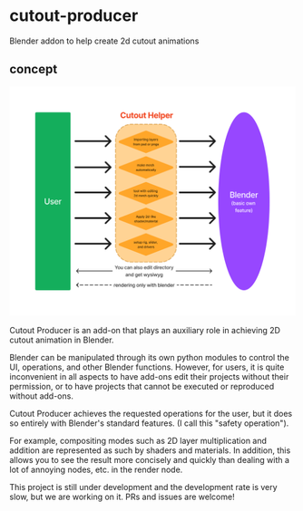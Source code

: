# cutout-producer

Blender addon to help create 2d cutout animations

## concept

![image](assets/cutout-helper.png)

Cutout Producer is an add-on that plays an auxiliary role in achieving 2D cutout animation in Blender.

Blender can be manipulated through its own python modules to control the UI, operations, and other Blender functions. However, for users, it is quite inconvenient in all aspects to have add-ons edit their projects without their permission, or to have projects that cannot be executed or reproduced without add-ons.

Cutout Producer achieves the requested operations for the user, but it does so entirely with Blender's standard features. (I call this "safety operation").

For example, compositing modes such as 2D layer multiplication and addition are represented as such by shaders and materials. In addition, this allows you to see the result more concisely and quickly than dealing with a lot of annoying nodes, etc. in the render node.

This project is still under development and the development rate is very slow, but we are working on it.
PRs and issues are welcome!
